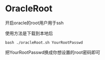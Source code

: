 # OracleRoot

开启oracle的root用户用于ssh

使用方法是下载到本地后

`bash ./oracleRoot.sh YourRootPasswd`

把YourRootPasswd换成你想设置的root密码即可
